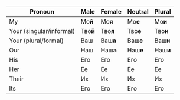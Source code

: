 | Pronoun                  | Male     | Female   | Neutral  | Plural   |
|--------------------------|----------|----------|----------|----------|
| My                       | Мо**й**  | Мо**я**  | Мо**е**  | Мо**и**  |
| Your (singular/informal) | Тво**й** | Тво**я** | Тво**е** | Тво**и** |
| Your (plural/formal)     | Ваш      | Ваш**а** | Ваш**е** | Ваш**и** |
| Our                      | Наш      | Наш**а** | Наш**е** | Наш**и** |
| His                      | Его      | Его      | Его      | Его      |
| Her                      | Ее       | Ее       | Ее       | Ее       |
| Their                    | Их       | Их       | Их       | Их       |
| Its                      | Его      | Его      | Его      | Его      |